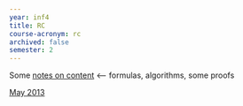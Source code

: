 ```yaml
---
year: inf4
title: RC
course-acronym: rc
archived: false
semester: 2
---
```


Some [notes on content](https://docs.google.com/document/d/14tTVEBfymC3wgql1dlYfnL5W4q2AftrjhT38-gw40TU/edit) <-- formulas, algorithms, some proofs

[May 2013](https://docs.google.com/document/d/1RQJtS0FqwxXt8XZOYTXAFqjvAecatqDfwsloWG4wQSQ/edit)
